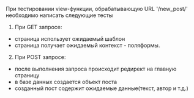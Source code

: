 При тестировании view-функции, обрабатывающую URL '/new_post/' необходимо написать следующие тесты
1.  При GET запросе:
- страница использует ожидаемый шаблон
- страница получает ожидаемый контекст - поляформы.
2. При POST запросе:
- после выполнения запроса происходит редирект на главную страницу
- в базе данных создается объект поста
- созданный пост содержит ожидаемые данные(текст, автор и т.д.)